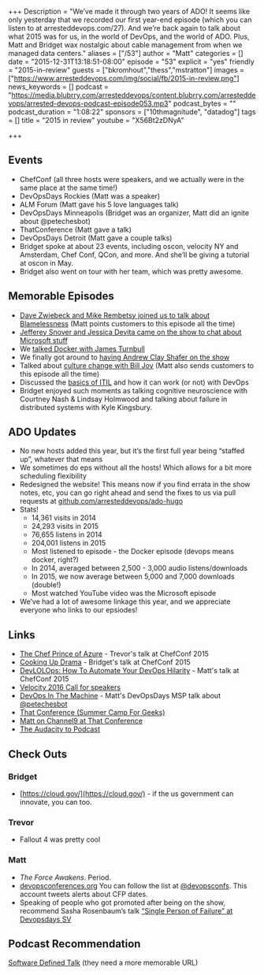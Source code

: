 +++
Description = "We’ve made it through two years of ADO! It seems like only yesterday that we recorded our first year-end episode (which you can listen to at arresteddevops.com/27). And we’re back again to talk about what 2015 was for us, in the world of DevOps, and the world of ADO. Plus, Matt and Bridget wax nostalgic about cable management from when we managed data centers."
aliases = ["/53"]
author = "Matt"
categories = []
date = "2015-12-31T13:18:51-08:00"
episode = "53"
explicit = "yes"
friendly = "2015-in-review"
guests = ["bkromhout","thess","mstratton"]
images = ["https://www.arresteddevops.com/img/social/fb/2015-in-review.png"]
news_keywords = []
podcast = "https://media.blubrry.com/arresteddevops/content.blubrry.com/arresteddevops/arrested-devops-podcast-episode053.mp3"
podcast_bytes = ""
podcast_duration = "1:08:22"
sponsors = ["10thmagnitude", "datadog"]
tags = []
title = "2015 in review"
youtube = "X56Bt2zDNyA"

+++

## Events

- ChefConf (all three hosts were speakers, and we actually were in the same place at the same time!)
- DevOpsDays Rockies (Matt was a speaker)
- ALM Forum (Matt gave his 5 love languages talk)
- DevOpsDays Minneapolis (Bridget was an organizer, Matt did an ignite about @petechesbot)
- ThatConference (Matt gave a talk)
- DevOpsDays Detroit (Matt gave a couple talks)
- Bridget spoke at about 23 events, including oscon, velocity NY and Amsterdam, Chef Conf, QCon, and more. And she’ll be giving a tutorial at oscon in May.
- Bridget also went on tour with her team, which was pretty awesome.

## Memorable Episodes
- [Dave Zwiebeck and Mike Rembetsy joined us to talk about Blamelessness](https://www.arresteddevops.com/blameless/) (Matt points customers to this episode all the time)
- [Jefferey Snover and Jessica Devita came on the show to chat about Microsoft stuff](https://www.arresteddevops.com/microsoft-devops/)
- We [talked Docker with James Turnbull](https://www.arresteddevops.com/docker/)
- We finally got around to [having Andrew Clay Shafer on the show](https://www.arresteddevops.com/eating-sushi-with-andrew-clay-shafer/)
- Talked about [culture change with Bill Joy](https://www.arresteddevops.com/devops-culture-change/) (Matt also sends customers to this episode all the time)
- Discussed the [basics of ITIL](https://www.arresteddevops.com/itil/) and how it can work (or not) with DevOps
- Bridget enjoyed such moments as talking cognitive neuroscience with Courtney Nash & Lindsay Holmwood and talking about failure in distributed systems with Kyle Kingsbury.

## ADO Updates

- No new hosts added this year, but it’s the first full year being “staffed up”, whatever that means
- We sometimes do eps without all the hosts! Which allows for a bit more scheduling flexibility
- Redesigned the website! This means now if you find errata in the show notes, etc, you can go right ahead and send the fixes to us via pull requests at [github.com/arresteddevops/ado-hugo](https://github.com/arresteddevops/ado-hugo)
- Stats!
  - 14,361 visits in 2014
  - 24,293 visits in 2015
  - 76,655 listens in 2014
  - 204,001 listens in 2015
  - Most listened to episode - the Docker episode (devops means docker, right?)
  - In 2014, averaged between 2,500 - 3,000 audio listens/downloads
  - In 2015, we now average between 5,000 and 7,000 downloads (double!)
  - Most watched YouTube video was the Microsoft episode
- We’ve had a lot of awesome linkage this year, and we appreciate everyone who links to our epsiodes!

## Links

- [The Chef Prince of Azure](https://www.youtube.com/watch?v=6EQTbrw4OyM) - Trevor's talk at ChefConf 2015
- [Cooking Up Drama](https://www.youtube.com/watch?v=8fcDZB-QMRA) - Bridget's talk at ChefConf 2015
- [DevLOLOps: How To Automate Your DevOps Hilarity](https://www.youtube.com/watch?v=belZrPL6-pA) - Matt's talk at ChefConf 2015
- [Velocity 2016 Call for speakers](http://conferences.oreilly.com/velocity/devops-web-performance-ca/public/cfp/430)
- [DevOps In The Machine](http://www.devopsdays.org/events/2015-minneapolis/proposals/DevOps%20in%20the%20Machine/) - Matt's DevOpsDays MSP talk about [@petechesbot](https://twitter.com/petechesbot)
- [That Conference (Summer Camp For Geeks)](https://www.thatconference.com/)
- [Matt on Channel9 at That Conference](https://channel9.msdn.com/Events/Seth-on-the-Road/That-Conference-2015/T009)
- [The Audacity to Podcast](http://www.theaudacitytopodcast.com)

## Check Outs

### Bridget
- [https://cloud.gov/](https://cloud.gov/) - if the us government can innovate, you can too.

### Trevor
- Fallout 4 was pretty cool

### Matt
- *The Force Awakens*. Period.
- [devopsconferences.org](http://devopsconferences.org/) You can follow the list at [@devopsconfs](https://twitter.com/devopsconfs). This account tweets alerts about CFP dates.
- Speaking of people who got promoted after being on the show, recommend Sasha Rosenbaum’s talk [“Single Person of Failure” at Devopsdays SV](https://www.youtube.com/watch?v=IUoEiDT1nXY)

## Podcast Recommendation
[Software Defined Talk](http://cote.io/podcasts/sdt/) (they need a more memorable URL)
